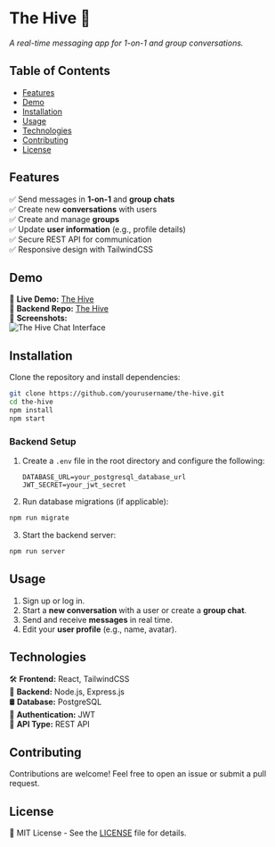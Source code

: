 # **The Hive** 🐝  
*A real-time messaging app for 1-on-1 and group conversations.*  

## **Table of Contents**  
- [Features](#features)  
- [Demo](#demo)  
- [Installation](#installation)  
- [Usage](#usage)  
- [Technologies](#technologies)  
- [Contributing](#contributing)  
- [License](#license)  

## **Features**  
✅ Send messages in **1-on-1** and **group chats**  
✅ Create new **conversations** with users  
✅ Create and manage **groups**  
✅ Update **user information** (e.g., profile details)  
✅ Secure REST API for communication  
✅ Responsive design with TailwindCSS  

## **Demo**  
🔗 **Live Demo:** [The Hive](https://thehive404.netlify.app)  
🔗 **Backend Repo:** [The Hive](https://github.com/Track404/Messaging-app-backend)  
📸 **Screenshots:**  
![The Hive Chat Interface](screenshot.png)  

## **Installation**  
Clone the repository and install dependencies:  

```sh
git clone https://github.com/yourusername/the-hive.git  
cd the-hive  
npm install  
npm start  
```

### **Backend Setup**  
1. Create a `.env` file in the root directory and configure the following:  
   ```env
   DATABASE_URL=your_postgresql_database_url  
   JWT_SECRET=your_jwt_secret  
   ```

2. Run database migrations (if applicable):  

```sh
npm run migrate
```

3. Start the backend server:  

```sh
npm run server
```

## **Usage**  
1. Sign up or log in.  
2. Start a **new conversation** with a user or create a **group chat**.  
3. Send and receive **messages** in real time.  
4. Edit your **user profile** (e.g., name, avatar).  

## **Technologies**  
🛠 **Frontend:** React, TailwindCSS  
🚀 **Backend:** Node.js, Express.js  
🛢 **Database:** PostgreSQL  
🔐 **Authentication:** JWT  
📡 **API Type:** REST API  

## **Contributing**  
Contributions are welcome! Feel free to open an issue or submit a pull request.  

## **License**  
📜 MIT License - See the [LICENSE](LICENSE) file for details.  
